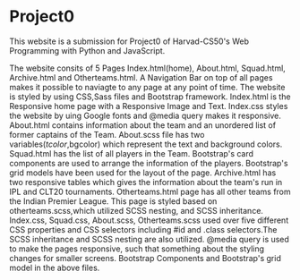 # Project0

This website is a submission for Project0 of Harvad-CS50's Web Programming with Python and JavaScript.

The website consits of 5 Pages Index.html(home), About.html, Squad.html, Archive.html and Otherteams.html.
A Navigation Bar on top of all pages makes it possible to naviagte to any page at any point of time.
The website is styled by using CSS,Sass files and Bootstrap framework.
Index.html is the Responsive home page with a Responsive Image and Text. Index.css styles the website by uing Google fonts and @media query makes it responsive.
About.html contains information about the team and an unordered list of former captains of the Team. About.scss file has two variables($tcolor,$bgcolor) which represent the text and background colors.
Squad.html has the list of all players in the Team. Bootstrap's card components are used to arrange the information of the players. Bootstrap's grid models have been used for the layout of the page.
Archive.html has two responsive tables which gives the information about the team's run in IPL and CLT20 tournaments.
Otherteams.html page has all other teams from the Indian Premier League. This page is styled based on otherteams.scss,which utilized SCSS nesting, and SCSS inheritance. 
Index.css, Squad.css, About.scss, Otherteams.scss used over five different CSS properties and CSS selectors including #id and .class selectors.The SCSS inheritance and SCSS nesting are also utilized.
@media query is used to make the pages responsive, such that something about the styling changes for smaller screens.
Bootstrap Components and Bootstrap's grid model in the above files.
